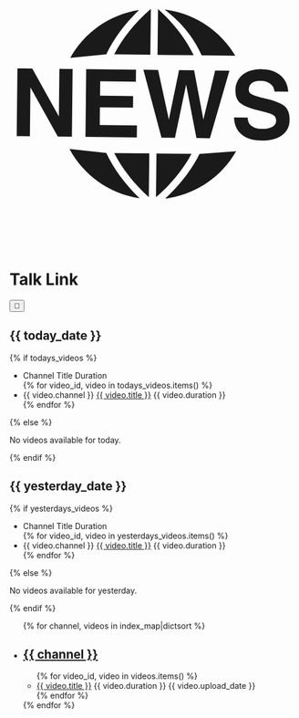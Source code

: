 <!DOCTYPE html>
<html lang="en">
<head>
    <meta charset="UTF-8">
    <meta name="viewport" content="width=device-width, initial-scale=1.0">
    <title>Talklink</title>
    <style>
    {% include "styles.css" %}
    </style>
</head>
<body class="dark-mode">
    <div class="container">
        <div class="header-container">
            <div class="header">
                <svg class="logo" fill="currentColor" viewBox="0 0 1024 1024" fill="#000000" class="icon" version="1.1" xmlns="http://www.w3.org/2000/svg"><path d="M344.854 687.167c26.725 56.8 66.665 111.099 118.91 161.654-109.515-16.445-200.574-83.285-250.026-175.73l131.114 14.076zM461.776 177.924c-106.691 16.718-195.535 81.185-245.233 170.432l128.342-12.64c26.395-55.654 65.729-108.624 116.89-157.793zM502.016 337.406l1.78-163.191h-0.362c-57.402 50.103-101.083 104.341-130.194 161.745l128.774 1.45zM224.829 388.081l-23.709-0.211-23.439-0.304-1.84 169.497-94.898-170.523-52.909-0.575-2.593 241.198 23.589 0.331 23.468 0.211 1.871-173.871 97.645 174.957 50.256 0.575 2.564-241.289zM450.373 433.36l0.211-21.506 0.271-21.357-177.611-1.9-2.593 241.289 183.132 1.93 0.241-21.446 0.211-21.387-132.697-1.418 0.663-62.954 117.977 1.266 0.211-20.694 0.211-20.814-117.977-1.238 0.575-51.161 127.175 1.387zM691.15 568.256l-33.060-175.501-53.664-0.635-36.349 176.255-38.43-177.009-52.397-0.603 64.553 242.012 23.922 0.241 23.981 0.304 39.907-189.616 36.711 190.401 24.071 0.331 23.889 0.241 69.742-240.566-50.949-0.544-41.929 174.687zM529.708 174.514h-0.362l-1.748 163.162 128.866 1.359c-27.932-58.038-70.404-113.18-126.754-164.521zM804.932 340.603c-53.633-89.519-145.152-151.602-251.828-164.202 68.335 52.922 106.493 106.707 131.741 162.933l120.086 1.266zM554.925 849.786c109.455-14.028 201.386-78.448 252.927-168.876l-130.547 9.845c-27.963 56.197-69.108 109.589-122.378 159.030zM648.738 690.455l-124.914-1.359-1.69 155.833c54.961-47.872 97.462-99.846 126.602-154.475zM981.396 521.109c-11.763-10.407-35.052-19.757-70.074-27.873-24.132-5.791-39.907-10.528-47.267-14.629-7.513-3.953-11.283-9.593-11.191-16.861 0.061-9.923 3.771-17.979 11.101-23.5 7.209-5.34 17.283-8.084 30.044-7.904 14.781 0.121 26.725 3.682 35.867 10.407 9.079 6.788 13.998 15.867 14.721 27.391l49.077 0.603c-1.569-24.282-10.769-43.469-27.6-57.887-16.741-14.419-38.703-21.748-65.729-22.020-28.837-0.331-51.852 6.335-68.956 19.728-17.073 13.546-25.73 32.246-25.973 55.535-0.211 20.905 6.004 36.349 18.642 46.393 12.819 9.984 38.338 19.517 76.469 28.415 20.753 4.827 34.238 9.562 40.572 13.786 6.395 4.346 9.593 10.979 9.502 20.151-0.090 9.199-4.705 16.259-13.786 21.387-9.109 5.068-21.628 7.54-37.766 7.359-15.596-0.181-27.813-3.71-36.439-10.738-8.746-6.91-13.212-16.711-13.634-29.652l-48.534-0.512c0.875 26.063 9.895 46.213 26.908 60.511 17.043 14.419 40.844 21.689 71.278 21.989 30.495 0.304 54.598-5.942 72.578-19.154 18.038-13.151 27.088-30.979 27.328-53.664 0.362-22.503-5.429-38.974-17.134-49.26zM496.586 844.508l1.69-155.651-124.914-1.359c28.053 55.201 69.348 108.050 123.223 157.009z" /></svg>
                <h1 id="top-header">Talk Link</h1>
            </div>
            <button id="dark-mode-button" onClick="toggleDarkMode()">🌙</button>
        </div>
        <!-- Today's videos section -->
        <div class="todays-videos">
            <h2>{{ today_date }}</h2>
            {% if todays_videos %}
            <ul>
                <li class="video-item">
                    <div class="todays-video-details">
                        <span class="column-title">Channel</span>
                        <span class="column-title">Title</span>
                        <span class="column-title">Duration</span>
                    </div>
                </li>
                {% for video_id, video in todays_videos.items() %}
                    <li class="video-item">
                        <div class="todays-video-details">
                            <span class="video-duration">{{ video.channel }}</span>
                            <a class="talk-link" href="{{ video.talklink_file }}">{{ video.title }}</a>
                            <span class="video-duration">{{ video.duration }}</span>
                        </div>
                    </li>
                {% endfor %}
            </ul>
            {% else %}
            <p>No videos available for today.</p>
            {% endif %}
        </div>
        <!-- Yesterday's videos section -->
        <div class="yesterdays-videos">
            <h2>{{ yesterday_date }}</h2>
            {% if yesterdays_videos %}
            <ul>
                <li class="video-item">
                    <div class="todays-video-details">
                        <span class="column-title">Channel</span>
                        <span class="column-title">Title</span>
                        <span class="column-title">Duration</span>
                    </div>
                </li>
                {% for video_id, video in yesterdays_videos.items() %}
                    <li class="video-item">
                        <div class="todays-video-details">
                            <span class="video-duration">{{ video.channel }}</span>
                            <a class="talk-link" href="{{ video.talklink_file }}">{{ video.title }}</a>
                            <span class="video-duration">{{ video.duration }}</span>
                        </div>
                    </li>
                {% endfor %}
            </ul>
            {% else %}
            <p>No videos available for yesterday.</p>
            {% endif %}
        </div>
        <ul class="index-list">
        {% for channel, videos in index_map|dictsort %}
            <li class="channel-item">
                <h2 class="channel-title"><a class="channel-link" href="{{channelIdMap[channel]}}">{{ channel }}</a></h2>
                <ul>
                {% for video_id, video in videos.items() %}
                    <li class="video-item">
                        <div class="video-details">
                            <a class="talk-link" href="{{ video.talklink_file }}">{{ video.title }}</a>
                            <span class="video-duration">{{ video.duration }}</span>
                            <span class="video-upload-date">{{ video.upload_date }}</span>
                        </div>
                    </li>
                {% endfor %}
                </ul>
            </li>
        {% endfor %}
        </ul>
    </div>
    <script>
    {% include "script.js" %}
    </script>
</body>
</html>